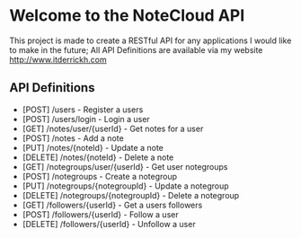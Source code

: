# Welcome to the NoteCloud API

This project is made to create a RESTful API for any applications I would like to make in the future;
All API Definitions are available via my website http://www.itderrickh.com

## API Definitions

*   [POST] /users - Register a users
*   [POST] /users/login - Login a user
*   [GET] /notes/user/{userId} - Get notes for a user
*   [POST] /notes - Add a note
*   [PUT] /notes/{noteId} - Update a note
*   [DELETE] /notes/{noteId} - Delete a note
*   [GET] /notegroups/user/{userId} - Get user notegroups
*   [POST] /notegroups - Create a notegroup
*   [PUT] /notegroups/{notegroupId} - Update a notegroup
*   [DELETE] /notegroups/{notegroupId} - Delete a notegroup
*   [GET] /followers/{userId} - Get a users followers
*   [POST] /followers/{userId} - Follow a user
*   [DELETE] /followers/{userId} - Unfollow a user
